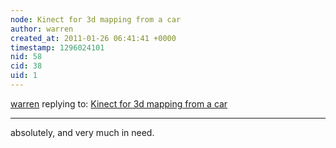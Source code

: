 ```yaml
---
node: Kinect for 3d mapping from a car
author: warren
created_at: 2011-01-26 06:41:41 +0000
timestamp: 1296024101
nid: 58
cid: 38
uid: 1
---
```




[warren](../profile/warren) replying to: [Kinect for 3d mapping from a car](../notes/warren/1-24-2011/kinect-3d-mapping-car)

----
absolutely, and very much in need. 